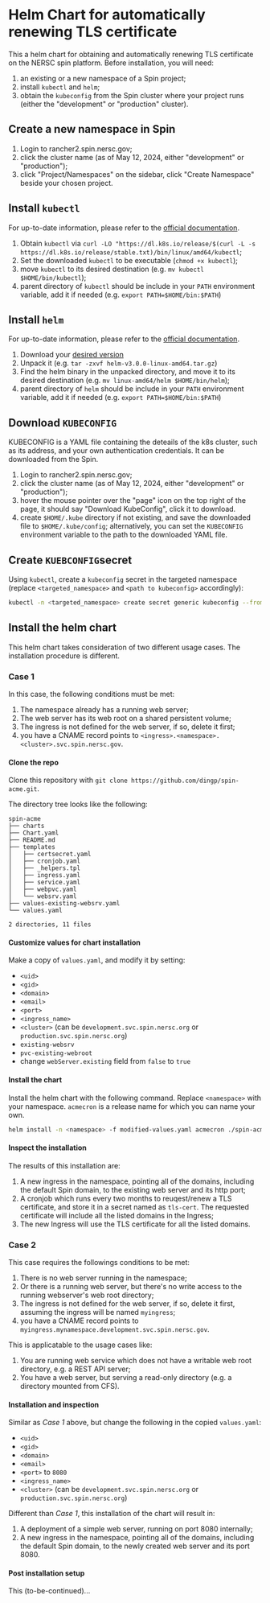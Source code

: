 # Helm Chart for automatically renewing TLS certificate

This a helm chart for obtaining and automatically renewing TLS certificate on the NERSC spin platform. Before installation, you will need:

1. an existing or a new namespace of a Spin project;
2. install `kubectl` and `helm`;
3. obtain the `kubeconfig` from the Spin cluster where your project runs (either the "development" or "production" cluster).

## Create a new namespace in Spin

1. Login to rancher2.spin.nersc.gov;
2. click the cluster name (as of May 12, 2024, either "development" or "production");
3. click "Project/Namespaces" on the sidebar, click "Create Namespace" beside your chosen project.

## Install `kubectl`

For up-to-date information, please refer to the [official documentation](https://kubernetes.io/docs/tasks/tools/install-kubectl-linux/).

1. Obtain `kubectl` via `curl -LO "https://dl.k8s.io/release/$(curl -L -s https://dl.k8s.io/release/stable.txt)/bin/linux/amd64/kubectl`;
2. Set the downloaded `kubectl` to be executable (`chmod +x kubectl`);
3. move `kubectl` to its desired destination (e.g. `mv kubectl $HOME/bin/kubectl`);
4. parent directory of `kubectl` should be include in your `PATH` environment variable, add it if needed (e.g. `export PATH=$HOME/bin:$PATH`)

## Install `helm`

For up-to-date information, please refer to the [official documentation](https://helm.sh/docs/intro/install/).

1. Download your [desired version](https://github.com/helm/helm/releases)
2. Unpack it (e.g. `tar -zxvf helm-v3.0.0-linux-amd64.tar.gz`)
3. Find the helm binary in the unpacked directory, and move it to its desired destination (e.g. `mv linux-amd64/helm $HOME/bin/helm`);
4. parent directory of `helm` should be include in your `PATH` environment variable, add it if needed (e.g. `export PATH=$HOME/bin:$PATH`)

## Download `KUBECONFIG`

KUBECONFIG is a YAML file containing the deteails of the k8s cluster, such as its address, and your own authentication credentials. It can be downloaded from the Spin.

1. Login to rancher2.spin.nersc.gov;
2. click the cluster name (as of May 12, 2024, either "development" or "production");
3. hover the mouse pointer over the "page" icon on the top right of the page, it should say "Download KubeConfig", click it to download.
4. create `$HOME/.kube` directory if not existing, and save the downloaded file to `$HOME/.kube/config`; alternatively, you can set the `KUBECONFIG` environment variable to the path to the downloaded YAML file.

## Create `KUEBCONFIG`secret

Using `kubectl`, create a `kubeconfig` secret in the targeted namespace (replace `<targeted_namespace>` and `<path to kubeconfig>` accordingly):

```bash
kubectl -n <targeted_namespace> create secret generic kubeconfig --from-file=kubeconfig=<path to kubeconfig>
```

## Install the helm chart

This helm chart takes consideration of two different usage cases. The installation procedure is different.

### Case 1

In this case, the following conditions must be met:

1. The namespace already has a running web server;
2. The web server has its web root on a shared persistent volume;
3. The ingress is not defined for the web server, if so, delete it first;
4. you have a CNAME record points to `<ingress>.<namespace>.<cluster>.svc.spin.nersc.gov`. 

#### Clone the repo

Clone this repository with `git clone https://github.com/dingp/spin-acme.git`.

The directory tree looks like the following:

```
spin-acme
├── charts
├── Chart.yaml
├── README.md
├── templates
│   ├── certsecret.yaml
│   ├── cronjob.yaml
│   ├── _helpers.tpl
│   ├── ingress.yaml
│   ├── service.yaml
│   ├── webpvc.yaml
│   └── websrv.yaml
├── values-existing-websrv.yaml
└── values.yaml

2 directories, 11 files
```

#### Customize values for chart installation

Make a copy of `values.yaml`, and modify it by setting:
- `<uid>`
- `<gid>`
- `<domain>`
- `<email>`
- `<port>`
- `<ingress_name>`
- `<cluster>` (can be `development.svc.spin.nersc.org` or `production.svc.spin.nersc.org`)
- `existing-websrv`
- `pvc-existing-webroot` 
- change `webServer.existing` field from `false` to `true`

#### Install the chart

Install the helm chart with the following command. Replace `<namespace>` with your namespace. `acmecron` is a release name for which you can name your own.

```bash
helm install -n <namespace> -f modified-values.yaml acmecron ./spin-acme
```

#### Inspect the installation

The results of this installation are:

1. A new ingress in the namespace, pointing all of the domains, including the default Spin domain, to the existing web server and its http port;
2. A cronjob which runs every two months to reuqest/renew a TLS certificate, and store it in a secret named as `tls-cert`. The requested certificate will include all the listed domains in the Ingress;
3. The new Ingress will use the TLS certificate for all the listed domains.

### Case 2

This case requires the followings conditions to be met:

1. There is no web server running in the namespace;
2. Or there is a running web server, but there's no write access to the running webserver's web root directory;
3. The ingress is not defined for the web server, if so, delete it first, assuming the ingress will be named `myingress`;
4. you have a CNAME record points to `myingress.mynamespace.development.svc.spin.nersc.gov`. 

This is applicatable to the usage cases like:
1. You are running web service which does not have a writable web root directory, e.g. a REST API server;
2. You have a web server, but serving a read-only directory (e.g. a directory mounted from CFS).

#### Installation and inspection

Similar as *Case 1* above, but change the following in the copied `values.yaml`:
- `<uid>`
- `<gid>`
- `<domain>`
- `<email>`
- `<port>` to `8080`
- `<ingress_name>`
- `<cluster>` (can be `development.svc.spin.nersc.org` or `production.svc.spin.nersc.org`)

Different than *Case 1*, this installation of the chart will result in:

1. A deployment of a simple web server, running on port 8080 internally;
2. A new ingress in the namespace, pointing all of the domains, including the default Spin domain, to the newly created web server and its port 8080.

#### Post installation setup

This (to-be-continued)...

